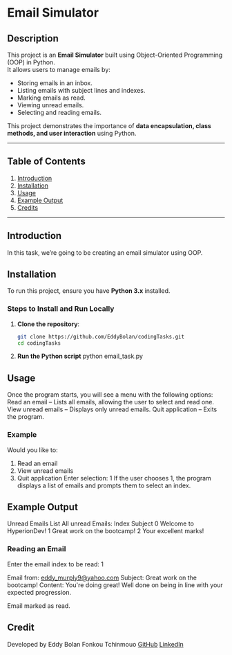 # Email Simulator

## **Description**
This project is an **Email Simulator** built using Object-Oriented Programming (OOP) in Python.  
It allows users to manage emails by:
- Storing emails in an inbox.
- Listing emails with subject lines and indexes.
- Marking emails as read.
- Viewing unread emails.
- Selecting and reading emails.

This project demonstrates the importance of **data encapsulation, class methods, and user interaction** using Python.

---

## **Table of Contents**
1. [Introduction](#introduction)
2. [Installation](#installation)
3. [Usage](#usage)
4. [Example Output](#example-output)
5. [Credits](#credits)

---
## **Introduction**
In this task, we’re going to be creating an email simulator using OOP.
## **Installation**
To run this project, ensure you have **Python 3.x** installed.  

### **Steps to Install and Run Locally**
1. **Clone the repository**:
   ```bash
   git clone https://github.com/EddyBolan/codingTasks.git
   cd codingTasks
2. **Run the Python script**
python email_task.py

## **Usage**
Once the program starts, you will see a menu with the following options:
Read an email – Lists all emails, allowing the user to select and read one.
View unread emails – Displays only unread emails.
Quit application – Exits the program.

### **Example**
Would you like to:
1. Read an email
2. View unread emails
3. Quit application
Enter selection: 1
If the user chooses 1, the program displays a list of emails and prompts them to select an index.
## **Example Output**
Unread Emails List
All unread Emails:
Index    Subject
0        Welcome to HyperionDev!
1        Great work on the bootcamp!
2        Your excellent marks!

### **Reading an Email**
Enter the email index to be read: 1

Email from: eddy_murply9@yahoo.com
Subject: Great work on the bootcamp!
Content: You're doing great! Well done on being in line with your expected progression.

Email marked as read.

## **Credit**
Developed by Eddy Bolan Fonkou Tchinmouo
[GitHub](https://github.com/EddyBolan/EddyBolan)
[LinkedIn](https://www.linkedin.com/in/eddybolan9data/)
